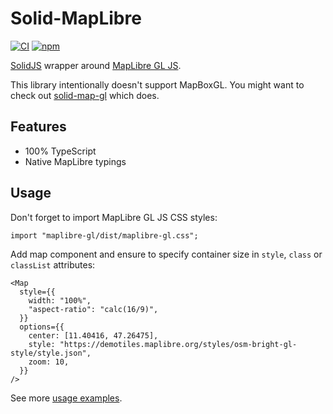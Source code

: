 # Solid-MapLibre

[![CI](https://github.com/shishkin/solid-maplibre/actions/workflows/ci.yaml/badge.svg)](https://github.com/shishkin/solid-maplibre/actions/workflows/ci.yaml)
[![npm](https://img.shields.io/npm/v/solid-maplibre)](https://www.npmjs.com/package/solid-maplibre)

[SolidJS](https://github.com/solidjs/solid) wrapper around [MapLibre GL JS](https://github.com/maplibre/maplibre-gl-js).

This library intentionally doesn't support MapBoxGL.
You might want to check out [solid-map-gl](https://github.com/GIShub4/solid-map-gl/) which does.

## Features

- 100% TypeScript
- Native MapLibre typings

## Usage

Don't forget to import MapLibre GL JS CSS styles:

```tsx
import "maplibre-gl/dist/maplibre-gl.css";
```

Add map component and ensure to specify container size in `style`, `class` or `classList` attributes:

```tsx
<Map
  style={{
    width: "100%",
    "aspect-ratio": "calc(16/9)",
  }}
  options={{
    center: [11.40416, 47.26475],
    style: "https://demotiles.maplibre.org/styles/osm-bright-gl-style/style.json",
    zoom: 10,
  }}
/>
```

See more [usage examples](packages/example).
